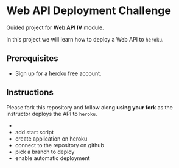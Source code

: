 # Web API Deployment Challenge

Guided project for **Web API IV** module.

In this project we will learn how to deploy a Web API to `heroku`.

## Prerequisites

- Sign up for a [heroku](https://www.heroku.com/) free account.

## Instructions

Please fork this repository and follow along **using your fork** as the instructor deploys the API to `heroku`.



-   
-   add start script
-   create application on heroku
-   connect to the repository on github
-   pick a branch to deploy
-   enable automatic deployment
